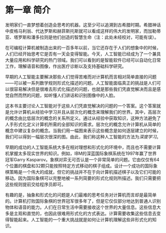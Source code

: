 # 第一章 简介
发明家们一直梦想着创造会思考的机器。这至少可以追溯到古希腊时期。希腊神话中皮格马利翁、代达罗斯和赫菲斯托斯就可以看成这样的伟大的发明家，而加勒蒂亚、塔罗斯和潘多拉则是他们创造的智慧生命（注：此处未经校对，可能有误）。

在可编程计算机被制造出来的一百多年以前，当它还存在于人们的想象中的时候，人们已经开始思考它是否有一天会变得智能。今天，人工智能已经成为了一个兼具大量应用和科学研究的热门领域。我们可以看到的是智能软件已经可以自动化日常工作，理解语音和图像，作出医疗诊断以及支持基础科学研究。

早期的人工智能主要解决那些人们觉得苦难而对计算机而言相对简单直接的问题——可以被一系列数学规则形式化描述的问题。人工智能面临真正的挑战是人们可以很容易解决但是很难去形式化描述的问题，也就是那些我们凭直觉解决而且是感觉自然而然的问题，如听懂人们讲话和识别图像中的人脸。

这本书主要讨论人工智能对于这些人们凭直觉解决的问题的一个答案。这个答案就是允许计算机从经验中学习并且从层次化的概念来理解我们的世界。其中，高层次的概念由比低层次的概念的关系所定义。通过从经验中获取知识，这种方法避免了人手形式化定义计算机所需的全部知识的需求。层次化的概念允许计算机从简单的概念中建议复杂的概念。当我们用一幅图来表示这些概念是如何逐层建立的时候，我们可以得到一幅层次很深的图。由此，我们称这种人工智能的方法为*深度学习*。

早期的成功的人工智能系统大多在相对理想和形式化的环境中，而且也不需要计算机掌握太多现实世界的知识。例如，IBM的深蓝国际象棋系统在1997年赢了世界冠军Garry Kasparov。象棋对弈无可否认是一个非常简单的问题。它由仅仅有64个位置的棋盘和32颗只能按照特定方式移动的棋子组成。设计一个成功的国际象棋策略是一个伟大的成就，但它的挑战并不在于向计算机描述棋子以及它们可能的移动。因为国际象棋可以完整地被一系列简要的形式化规则所描述。我们只需要把这些规则提前交给程序员即可。

有趣的是，抽象和形式化的问题是人们最难的思考任务对计算机而言却是最简单的。计算机打败国际象棋的世界冠军很多年了，但是它仅仅部分地达到普通人识别物体和语音的能力。人们在日常生活中需要接收这个世界的大量信息。这些信息大多是主观和直觉的，也因此很难用形式化的方式表达。计算需要收集这些信息去变得智能起来。人工智能的一个重大挑战就是如何让计算机理解这些非形式化的知识。
